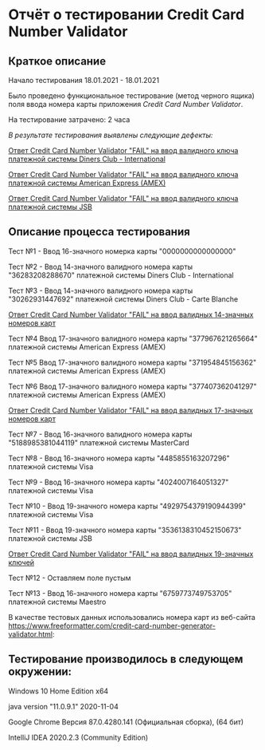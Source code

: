 # Отчёт о тестировании Credit Card Number Validator

## Краткое описание

Начало тестирования 18.01.2021 - 18.01.2021

Было проведено функциональное тестирование (метод черного ящика) поля ввода номера карты приложения *Credit Card Number Validator*.

На тестирование затрачено: 2 часа

*В результате тестирования выявлены следующие дефекты:*

[Ответ Credit Card Number Validator "FAIL" на ввод валидного ключа платежной системы Diners Club - International](https://github.com/6apblra58/Credit-Card-Number-Validator/issues/1#issue-787827658)

[Ответ Credit Card Number Validator "FAIL" на ввод валидного ключа платежной системы American Express (AMEX)](https://github.com/6apblra58/Credit-Card-Number-Validator/issues/2#issue-788134029)

[Ответ Credit Card Number Validator "FAIL" на ввод валидного ключа платежной системы JSB](https://github.com/6apblra58/Credit-Card-Number-Validator/issues/3#issue-788154331)

## Описание процесса тестирования

Тест №1 - Ввод 16-значного номерка карты "0000000000000000"


Тест №2 - Ввод 14-значного валидного номера карты "36283208288670" платежной системы Diners Club - International

Тест №3 - Ввод 14-значного валидного номера карты "30262931447692" платежной системы Diners Club - Carte Blanche

[Ответ Credit Card Number Validator "FAIL" на ввод валидных 14-значных номеров карт](https://github.com/6apblra58/Credit-Card-Number-Validator/issues/1#issue-787827658)

Тест №4 Ввод 17-значного валидного номера карты "377967621265664" платежной системы American Express (AMEX)

Тест №5 Ввод 17-значного валидного номера карты "371954845156362" платежной системы American Express (AMEX)

Тест №6 Ввод 17-значного валидного номера карты "377407362041297" платежной системы American Express (AMEX)

[Ответ Credit Card Number Validator "FAIL" на ввод валидных 17-значных номеров карт ](https://github.com/6apblra58/Credit-Card-Number-Validator/issues/2#issue-788134029)


Тест №7 - Ввод 16-значного валидного номера карты "5188985381044119" платежной системы MasterCard

Тест №8 - Ввод 16-значного номера карты "4485855163207296" платежной системы Visa

Тест №9 - Ввод 16-значного номера карты "4024007164051327" платежной системы Visa

Тест №10 - Ввод 19-значного номера карты "4929754379190944399" платежной системы Visa

Тест №11 - Ввод 19-значного номера карты "3536138310452150673" платежной системы JSB


[Ответ Credit Card Number Validator "FAIL" на ввод валидных 19-значных ключей](https://github.com/6apblra58/Credit-Card-Number-Validator/issues/3#issue-788154331)


Тест №12 - Оставляем поле пустым


Тест №13 - Ввод 16-значного номера карты "6759773749753705" платежной системы Maestro


В качестве тестовых данных использовались номера карт из веб-сайта https://www.freeformatter.com/credit-card-number-generator-validator.html:

## Тестирование производилось в следующем окружении:

Windows 10 Home Edition x64

java version "11.0.9.1" 2020-11-04

Google Chrome Версия 87.0.4280.141 (Официальная сборка), (64 бит)

IntelliJ IDEA 2020.2.3 (Community Edition)
